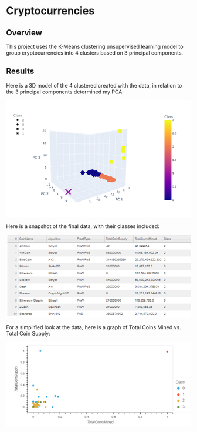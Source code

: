 # Cryptocurrencies

## Overview

This project uses the K-Means clustering unsupervised learning model to group cryptocurrencies into 4 clusters based on 3 principal components.

## Results

Here is a 3D model of the 4 clustered created with the data, in relation to the 3 principal components determined my PCA:

![3D model](https://github.com/KW0114/Cryptocurrencies/blob/62d36f6eb0de43ff9bc6cd5930953b7a0c479df0/Screenshots/3D%20Model.png)

Here is a snapshot of the final data, with their classes included:

![final df](https://github.com/KW0114/Cryptocurrencies/blob/62d36f6eb0de43ff9bc6cd5930953b7a0c479df0/Screenshots/Final%20Table.png)

For a simplified look at the data, here is a graph of Total Coins Mined vs. Total Coin Supply:

![2D model](https://github.com/KW0114/Cryptocurrencies/blob/62d36f6eb0de43ff9bc6cd5930953b7a0c479df0/Screenshots/2D%20Model.png)
